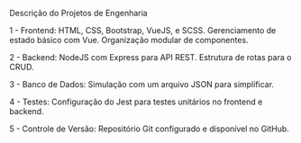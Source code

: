 Descrição do Projetos de Engenharia

1 - Frontend:
HTML, CSS, Bootstrap, VueJS, e SCSS.
Gerenciamento de estado básico com Vue.
Organização modular de componentes.

2 - Backend:
NodeJS com Express para API REST.
Estrutura de rotas para o CRUD.

3 - Banco de Dados:
Simulação com um arquivo JSON para simplificar.

4 - Testes:
Configuração do Jest para testes unitários no frontend e backend.

5 - Controle de Versão:
Repositório Git configurado e disponível no GitHub.

<!-- <h2>Estrutura</h2>

crud-engenharia/
│
├── backend/                 # Backend (Node.js com API REST)
│   ├── server.js            # Entrada principal do backend
│   ├── routes/              # Rotas da API
│   │   └── project.js       # Rotas para o CRUD de projetos
│   ├── controllers/         # Controladores para lógica de negócios
│   │   └── project.js
│   ├── models/              # Modelo de dados para os projetos
│   │   └── project.js
|   |── tests/
|   |   └── projects.test.js
│   └── package.json         # Dependências do backend
│
/frontend
   |-- public/
   |-- src/
        |-- assets/
             |-- styles.scss
        |-- components/
             |-- ProjectList.vue
             |-- ProjectForm.vue
        |-- App.vue
        |-- main.js

├── frontend/                # Frontend (VueJS + Bootstrap)
│   ├── public/
│   ├── src/                 # Fonte do Vue.js
│   │   ├── components/      # Componentes VueJS
│   │   │   ├── ProjectList.vue
│   │   │   ├── AddProject.vue
│   │   │   └── EditProject.vue
│   │   ├── App.vue          # Componente raiz
│   │   └── main.js          # Arquivo principal do VueJS
|   |── assets/
│   |   └── styles/              # Estilos SASS/SCSS
│   │       └── main.scss
│   └── package.json         # Dependências do frontend
│
├── tests/                   # Testes unitários com Jest
│   ├── backend/             # Testes do backend
│   ├── frontend/            # Testes do frontend
│   └── jest.config.js       # Configuração do Jest
│
├── .gitignore               # Arquivos ignorados pelo Git
├── README.md                # Documentação do projeto
└── LICENSE                  # Licença do projeto# projetosDeEngenharia -->
